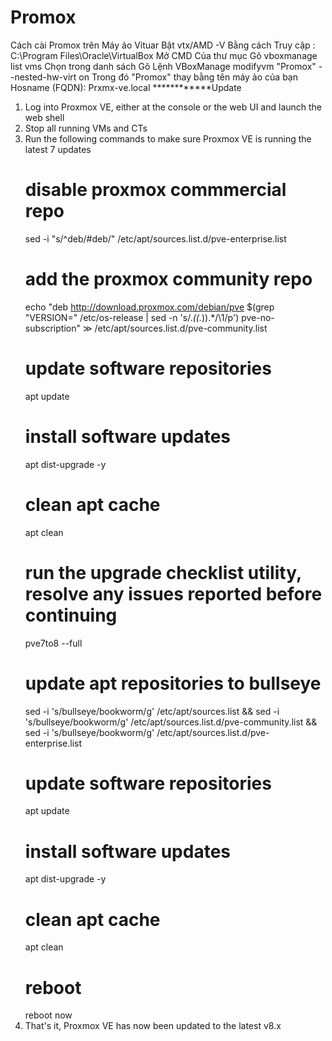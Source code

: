 # Promox
Cách cài Promox trên Máy ảo Vituar
Bật vtx/AMD -V Bằng cách
Truy cập : C:\Program Files\Oracle\VirtualBox
Mở CMD Của thư mục
Gõ vboxmanage list vms
Chọn trong danh sách
Gõ Lệnh
VBoxManage modifyvm "Promox" --nested-hw-virt on
Trong đó "Promox" thay bằng tên máy ảo của bạn
Hosname (FQDN): Prxmx-ve.local
************Update
 01. Log into Proxmox VE, either at the console or the web UI and launch the web shell
   02. Stop all running VMs and CTs
   03. Run the following commands to make sure Proxmox VE is running the latest 7 updates
         # disable proxmox commmercial repo
         sed -i "s/^deb/\#deb/" /etc/apt/sources.list.d/pve-enterprise.list
         # add the proxmox community repo
         echo "deb http://download.proxmox.com/debian/pve $(grep "VERSION=" /etc/os-release | sed -n 's/.*(\(.*\)).*/\1/p') pve-no-subscription" ≫ /etc/apt/sources.list.d/pve-community.list
         # update software repositories
         apt update
         # install software updates
         apt dist-upgrade -y
         # clean apt cache
         apt clean
         # run the upgrade checklist utility, resolve any issues reported before continuing
         pve7to8 --full
         # update apt repositories to bullseye
         sed -i 's/bullseye/bookworm/g' /etc/apt/sources.list && sed -i 's/bullseye/bookworm/g' /etc/apt/sources.list.d/pve-community.list && sed -i 's/bullseye/bookworm/g' /etc/apt/sources.list.d/pve-enterprise.list
         # update software repositories
         apt update
         # install software updates
         apt dist-upgrade -y
         # clean apt cache
         apt clean
         # reboot
         reboot now
   04. That's it, Proxmox VE has now been updated to the latest v8.x
